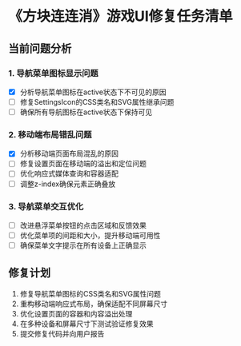 # 《方块连连消》游戏UI修复任务清单

## 当前问题分析

### 1. 导航菜单图标显示问题
- [x] 分析导航菜单图标在active状态下不可见的原因
- [ ] 修复SettingsIcon的CSS类名和SVG属性继承问题
- [ ] 确保所有导航图标在active状态下保持可见

### 2. 移动端布局错乱问题
- [x] 分析移动端页面布局混乱的原因
- [ ] 修复设置页面在移动端的溢出和定位问题
- [ ] 优化响应式媒体查询和容器适配
- [ ] 调整z-index确保元素正确叠放

### 3. 导航菜单交互优化
- [ ] 改进悬浮菜单按钮的点击区域和反馈效果
- [ ] 优化菜单项的间距和大小，提升移动端可用性
- [ ] 确保菜单文字提示在所有设备上正确显示

## 修复计划
1. 修复导航菜单图标的CSS类名和SVG属性问题
2. 重构移动端响应式布局，确保适配不同屏幕尺寸
3. 优化设置页面的容器和内容溢出处理
4. 在多种设备和屏幕尺寸下测试验证修复效果
5. 提交修复代码并向用户报告
